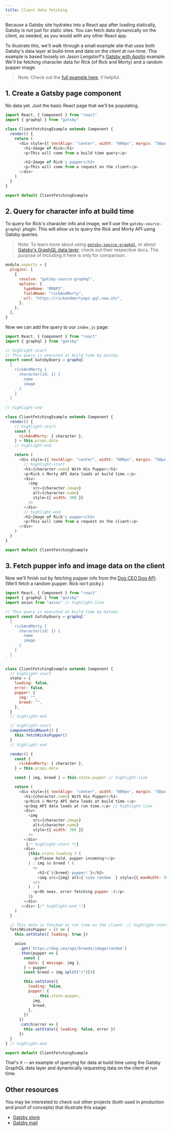 ```yaml
---
title: Client data fetching
---
```


Because a Gatsby site hydrates into a React app after loading statically, Gatsby is not just for static sites. You can fetch data dynamically on the client, as needed, as you would with any other React app.

To illustrate this, we'll walk through a small example site that uses both Gatsby's data layer at build-time and data on the client at run-time. This example is based loosely on Jason Lengstorf's [Gatsby with Apollo](https://github.com/jlengstorf/gatsby-with-apollo) example. We'll be fetching character data for Rick (of Rick and Morty) and a random pupper image.

> Note: Check out the [full example here](https://github.com/amberleyromo/gatsby-client-data-fetching), if helpful.

## 1. Create a Gatsby page component

No data yet. Just the basic React page that we'll be populating.

```jsx:title=index.js
import React, { Component } from "react"
import { graphql } from "gatsby"

class ClientFetchingExample extends Component {
  render() {
    return (
      <div style={{ textAlign: "center", width: "600px", margin: "50px auto" }}>
        <h1>Image of Rick</h1>
        <p>This will come from a build time query</p>

        <h2>Image of Rick's pupper</h2>
        <p>This will come from a request on the client</p>
      </div>
    )
  }
}

export default ClientFetchingExample
```

## 2. Query for character info at build time

To query for Rick's character info and image, we'll use the `gatsby-source-graphql` plugin. This will allow us to query the Rick and Morty API using Gatsby queries.

> Note: To learn more about using [`gatsby-source-graphql`](/packages/gatsby-source-graphql/), or about [Gatsby's GraphQL data layer](https://www.gatsbyjs.org/docs/graphql/), check out their respective docs. The purpose of including it here is only for comparison.

```javascript:title=gatsby-config.js
module.exports = {
  plugins: [
    {
      resolve: "gatsby-source-graphql",
      options: {
        typeName: "RMAPI",
        fieldName: "rickAndMorty",
        url: "https://rickandmortyapi-gql.now.sh/",
      },
    },
  ],
}
```

Now we can add the query to our `index.js` page:

```jsx:title=index.js
import React, { Component } from "react"
import { graphql } from "gatsby"

// highlight-start
// This query is executed at build time by Gatsby.
export const GatsbyQuery = graphql`
  {
    rickAndMorty {
      character(id: 1) {
        name
        image
      }
    }
  }
`
// highlight-end

class ClientFetchingExample extends Component {
  render() {
    // highlight-start
    const {
      rickAndMorty: { character },
    } = this.props.data
    // highlight-end

    return (
      <div style={{ textAlign: "center", width: "600px", margin: "50px auto" }}>
        // highlight-start
        <h1>{character.name} With His Pupper</h1>
        <p>Rick & Morty API data loads at build time.</p>
        <div>
          <img
            src={character.image}
            alt={character.name}
            style={{ width: 300 }}
          />
        </div>
        // highlight-end
        <h2>Image of Rick's pupper</h2>
        <p>This will come from a request on the client</p>
      </div>
    )
  }
}

export default ClientFetchingExample
```

## 3. Fetch pupper info and image data on the client

Now we'll finish out by fetching pupper info from the [Dog CEO Dog API](https://dog.ceo/dog-api/). (We'll fetch a random pupper. Rick isn't picky.)

```jsx:title=index.js
import React, { Component } from "react"
import { graphql } from "gatsby"
import axios from "axios" // highlight-line

// This query is executed at build time by Gatsby.
export const GatsbyQuery = graphql`
  {
    rickAndMorty {
      character(id: 1) {
        name
        image
      }
    }
  }
`

class ClientFetchingExample extends Component {
  // highlight-start
  state = {
    loading: false,
    error: false,
    pupper: {
      img: "",
      breed: "",
    },
  }
  // highlight-end

  // highlight-start
  componentDidMount() {
    this.fetchRicksPupper()
  }
  // highlight-end

  render() {
    const {
      rickAndMorty: { character },
    } = this.props.data

    const { img, breed } = this.state.pupper // highlight-line

    return (
      <div style={{ textAlign: "center", width: "600px", margin: "50px auto" }}>
        <h1>{character.name} With His Pupper</h1>
        <p>Rick & Morty API data loads at build time.</p>
        <p>Dog API data loads at run time.</p> // highlight-line
        <div>
          <img
            src={character.image}
            alt={character.name}
            style={{ width: 300 }}
          />
        </div>
         {/* highlight-start */}
        <div>
          {this.state.loading ? (
            <p>Please hold, pupper incoming!</p>
          ) : img && breed ? (
            <>
              <h2>{`${breed} pupper!`}</h2>
              <img src={img} alt={`cute random `} style={{ maxWidth: 300 }} />
            </>
          ) : (
            <p>Oh noes, error fetching pupper :(</p>
          )}
        </div>
       </div> {/* highlight-end */}
    )
  }

  // This data is fetched at run time on the client. // highlight-start
  fetchRicksPupper = () => {
    this.setState({ loading: true })

    axios
      .get(`https://dog.ceo/api/breeds/image/random`)
      .then(pupper => {
        const {
          data: { message: img },
        } = pupper
        const breed = img.split("/")[4]

        this.setState({
          loading: false,
          pupper: {
            ...this.state.pupper,
            img,
            breed,
          },
        })
      })
      .catch(error => {
        this.setState({ loading: false, error })
      })
  }
} // highlight-end

export default ClientFetchingExample
```

That's it -- an example of querying for data at build time using the Gatsby GraphQL data layer and dynamically requesting data on the client at run time.

## Other resources

You may be interested to check out other projects (both used in production and proof of concepts) that illustrate this usage:

- [Gatsby store](https://github.com/gatsbyjs/store.gatsbyjs.org)
- [Gatsby mail](https://github.com/DSchau/gatsby-mail)
